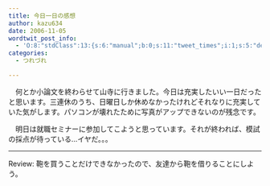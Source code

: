 ```yaml
---
title: 今日一日の感想
author: kazu634
date: 2006-11-05
wordtwit_post_info:
  - 'O:8:"stdClass":13:{s:6:"manual";b:0;s:11:"tweet_times";i:1;s:5:"delay";i:0;s:7:"enabled";i:1;s:10:"separation";s:2:"60";s:7:"version";s:3:"3.7";s:14:"tweet_template";b:0;s:6:"status";i:2;s:6:"result";a:0:{}s:13:"tweet_counter";i:2;s:13:"tweet_log_ids";a:1:{i:0;i:2631;}s:9:"hash_tags";a:0:{}s:8:"accounts";a:1:{i:0;s:7:"kazu634";}}'
categories:
  - つれづれ

---
```

<div class="section">
<p>
    　何とか小論文を終わらせて山寺に行きました。今日は充実したいい一日だったと思います。三連休のうち、日曜日しか休めなかったけれどそれなりに充実していた気がします。パソコンが壊れたために写真がアップできないのが残念です。
</p></p> 
  
<p>
    　明日は就職セミナーに参加してこようと思っています。それが終われば、模試の採点が待っている…イヤだ。。。
</p>
  
<hr />
</p> 
  
<p>
    Review: 鞄を買うことだけできなかったので、友達から鞄を借りることにしよう。
</p>
</div>
